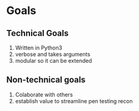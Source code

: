 # Goals

## Technical Goals

1.  Written in Python3
2.  verbose and takes arguments
3.  modular so it can be extended

## Non-technical goals

1. Colaborate with others
2. establish value to streamline pen testing recon
